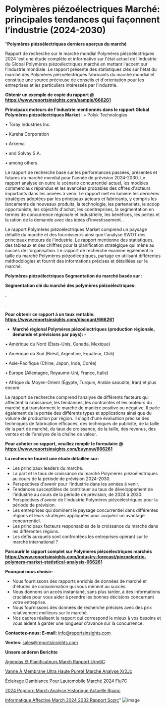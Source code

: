# Polymères piézoélectriques Marché: principales tendances qui façonnent l’industrie (2024-2030)

"<strong>Polymères piézoélectriques derniers aperçus du marché</strong>

Rapport de recherche sur le marché mondial Polymères piézoélectriques 2024 'est une étude complète et informative sur l'état actuel de l'industrie du Global Polymères piézoélectriques marché en mettant l'accent sur l'industrie mondiale. Le rapport présente des statistiques clés sur l'état du marché des Polymères piézoélectriques fabricants du marché mondial et constitue une source précieuse de conseils et d'orientation pour les entreprises et les particuliers intéressés par l'industrie.

<strong>Obtenir un exemple de copie du rapport @ <a href=https://www.reportsinsights.com/sample/666261>https://www.reportsinsights.com/sample/666261</a></strong>

<strong>Principaux moteurs de l'industrie mentionnés dans le rapport Global Polymères piézoélectriques Market</strong> :
• Polyk Technologies

• Toray Industries Inc.

• Kureha Corporation

• Arkema

• and Solvay S.A.

• among others.

Le rapport de recherche basé sur les performances passées, présentes et futures du marché mondial pour l'année de prévision 2024-2030. Le rapport analyse en outre le scénario concurrentiel actuel, les modèles commerciaux répandus et les avancées probables des offres d'acteurs importants dans les années à venir. Le rapport met en lumière les dernières stratégies adoptées par les principaux acteurs et fabricants, y compris les lancements de nouveaux produits, la technologie, les partenariats, le scoop opportuniste, les objectifs d'achat, les coentreprises, la segmentation en termes de concurrence régionale et industrielle, les bénéfices, les pertes et la ration de la demande avec des idées d'investissement. .

Le rapport Polymères piézoélectriques Market comprend un paysage détaillé du marché et des fournisseurs ainsi que l'analyse SWOT des principaux moteurs de l'industrie. Le rapport mentionne des statistiques, des tableaux et des chiffres pour la planification stratégique qui mène au succès de l'organisation. Le rapport de recherche examine également la taille du marché Polymères piézoélectriques, partage en utilisant différentes méthodologies et fournit des informations précises et détaillées sur le marché.

<strong>Polymères piézoélectriques Segmentation du marché basée sur :</strong>

<strong> Segmentation clé du marché des polymères piézoélectriques: </strong>

.

.

<strong>Pour obtenir ce rapport à un taux rentable: <a href=https://www.reportsinsights.com/discount/666261>https://www.reportsinsights.com/discount/666261</a></strong>
<ul>
  <li><strong>Marché régional Polymères piézoélectriques (production régionale, demande et prévisions par pays): -</strong></li>
</ul>
• Amérique du Nord (États-Unis, Canada, Mexique)

• Amérique du Sud (Brésil, Argentine, Equateur, Chili)

• Asie-Pacifique (Chine, Japon, Inde, Corée)

• Europe (Allemagne, Royaume-Uni, France, Italie)

• Afrique du Moyen-Orient (Égypte, Turquie, Arabie saoudite, Iran) et plus encore.

Le rapport de recherche comprend l’analyse de différents facteurs qui affectent la croissance, les tendances, les contraintes et les moteurs du marché qui transforment le marché de manière positive ou négative. Il parle également de la portée des différents types et applications ainsi que du volume de production par région. Il s'agit d'une évaluation précise des techniques de fabrication efficaces, des techniques de publicité, de la taille de la part de marché, du taux de croissance, de la taille, des revenus, des ventes et de l'analyse de la chaîne de valeur.

<strong>Pour acheter ce rapport, veuillez remplir le formulaire @   <a href=https://www.reportsinsights.com/buynow/666261>https://www.reportsinsights.com/buynow/666261</a></strong>

<strong>La recherche fournit une étude détaillée sur:</strong>
<ul>
  <li>Les principaux leaders du marché.</li>
  <li>La part et le taux de croissance du marché Polymères piézoélectriques au cours de la période de prévision 2024-2030.</li>
  <li>Perspectives d'avenir pour l'industrie dans les années à venir.</li>
  <li>Tendances susceptibles de contribuer au taux de développement de l'industrie au cours de la période de prévision, de 2024 à 2030.</li>
  <li>Perspectives d'avenir de l'industrie Polymères piézoélectriques pour la période de prévision.</li>
  <li>Les entreprises qui dominent le paysage concurrentiel dans différentes régions et leurs stratégies appliquées pour acquérir un avantage concurrentiel.</li>
  <li>Les principaux facteurs responsables de la croissance du marché dans les différentes régions.</li>
  <li>Les défis auxquels sont confrontées les entreprises opérant sur le marché international ?</li>
</ul>

<strong>Parcourir le rapport complet sur Polymères piézoélectriques marchés <a href=https://www.reportsinsights.com/industry-forecast/piezoelectric-polymers-market-statistical-analysis-666261>https://www.reportsinsights.com/industry-forecast/piezoelectric-polymers-market-statistical-analysis-666261</a></strong>

<strong>Pourquoi nous choisir:</strong>
<ul>
  <li>Nous fournissons des rapports enrichis de données de marché et d'études de consommation qui vous mènent au succès.</li>
  <li>Nous donnons un accès instantané, sans plus tarder, à des informations cruciales pour vous aider à prendre les bonnes décisions concernant votre entreprise.</li>
  <li>Nous fournissons des données de recherche précises avec des prix relativement meilleurs sur le marché.</li>
  <li>Nos cadres réalisent le rapport qui correspond le mieux à vos besoins et vous aident à garder une longueur d'avance sur la concurrence.</li>
</ul>
<strong>Contactez-nous:
</strong><strong>E-mail:</strong> <a href=mailto:info@reportsinsights.com>info@reportsinsights.com</a>

<strong>Ventes</strong>: <a href=mailto:sales@reportsinsights.com>sales@reportsinsights.com</a>

<strong>Unsere anderen Berichte</strong>

<a href=https://www.linkedin.com/pulse/agendas-et-planificateurs-march%C3%A9-rapport-urm6c/>Agendas Et Planificateurs March Rapport Urm6C</a>

<a href=https://www.linkedin.com/pulse/vanne-à-membrane-ultra-haute-pureté-marché-analyse-xr2jc/>Vanne À Membrane Ultra Haute Pureté Marché Analyse Xr2Jc</a>

<a href=https://www.linkedin.com/pulse/éclairage-dambiance-pour-lautomobile-marché-2024-flu7c/>Éclairage Dambiance Pour Lautomobile Marché 2024 Flu7C</a>

<a href=https://www.linkedin.com/pulse/2024-popcorn-march%C3%A9-analyse-historique-actuelle-rpanc/>2024 Popcorn March Analyse Historique Actuelle Rpanc</a>

<a href=https://www.linkedin.com/pulse/informatique-affective-march%C3%A9-2024-2032-rapport-sozrc/>Informatique Affective March 2024 2032 Rapport Sozrc</a>"
![image](https://github.com/daminid12/RImarketdynamics/assets/158430485/d675829a-ef1b-4f0c-b2a1-c3b306201476)
